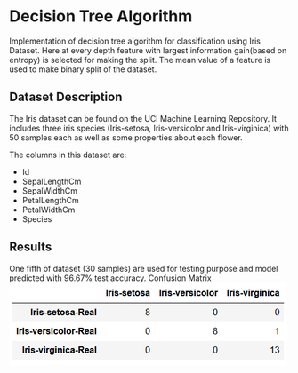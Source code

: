 # Decision Tree Algorithm
Implementation of decision tree algorithm for classification using Iris Dataset. Here at every depth feature with largest information gain(based on entropy) is selected for making the split. The mean value of a feature is used to make binary split of the dataset.

## Dataset Description
The Iris dataset can be found on the UCI Machine Learning Repository. It includes three iris species (Iris-setosa, Iris-versicolor and Iris-virginica) with 50 samples each as well as some properties about each flower.

The columns in this dataset are:
* Id
* SepalLengthCm
* SepalWidthCm
* PetalLengthCm
* PetalWidthCm
* Species

## Results
One fifth of dataset (30 samples) are used for testing purpose and model predicted with 96.67% test accuracy.
Confusion Matrix
![Confusion Matrix](./images/cfm.png)